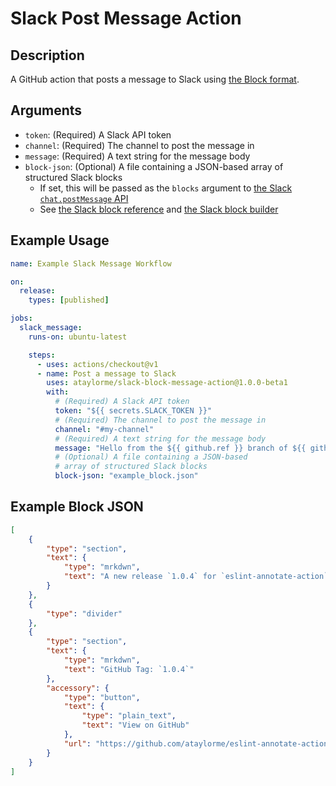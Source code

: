 # Slack Post Message Action

## Description

A GitHub action that posts a message to Slack using [the Block format](https://api.slack.com/reference/block-kit/blocks).

## Arguments

- `token`: (Required) A Slack API token
- `channel`: (Required) The channel to post the message in
- `message`: (Required) A text string for the message body
- `block-json`: (Optional) A file containing a JSON-based array of structured Slack blocks
  - If set, this will be passed as the `blocks` argument to [the Slack `chat.postMessage` API](https://api.slack.com/methods/chat.postMessage)
  - See [the Slack block reference](https://api.slack.com/reference/block-kit/blocks) and [the Slack block builder](https://api.slack.com/tools/block-kit-builder)

## Example Usage

```yml
name: Example Slack Message Workflow

on:
  release:
    types: [published]

jobs:
  slack_message:
    runs-on: ubuntu-latest

    steps:
      - uses: actions/checkout@v1
      - name: Post a message to Slack
        uses: ataylorme/slack-block-message-action@1.0.0-beta1
        with:
          # (Required) A Slack API token
          token: "${{ secrets.SLACK_TOKEN }}"
          # (Required) The channel to post the message in
          channel: "#my-channel"
          # (Required) A text string for the message body
          message: "Hello from the ${{ github.ref }} branch of ${{ github.repository }} GitHub Actions"
          # (Optional) A file containing a JSON-based 
          # array of structured Slack blocks
          block-json: "example_block.json"
```

## Example Block JSON

```json
[
    {
        "type": "section",
        "text": {
            "type": "mrkdwn",
            "text": "A new release `1.0.4` for `eslint-annotate-action` was published!"
        }
    },
    {
        "type": "divider"
    },
    {
        "type": "section",
        "text": {
            "type": "mrkdwn",
            "text": "GitHub Tag: `1.0.4`"
        },
        "accessory": {
            "type": "button",
            "text": {
                "type": "plain_text",
                "text": "View on GitHub"
            },
            "url": "https://github.com/ataylorme/eslint-annotate-action/releases/tag/1.0.4"
        }
    }
]
```

